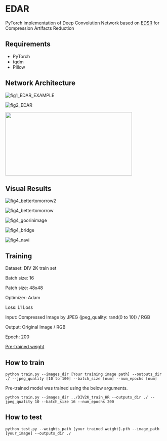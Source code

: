 # EDAR
PyTorch implementation of Deep Convolution Network based on [EDSR](https://arxiv.org/abs/1707.02921) for Compression Artifacts Reduction 

## Requirements
- PyTorch
- tqdm
- Pillow

## Network Architecture

![fig1_EDAR_EXAMPLE](https://user-images.githubusercontent.com/35001605/55075459-60df9680-50d6-11e9-8ce9-1b56c0dbf6cb.png)

![fig2_EDAR](https://user-images.githubusercontent.com/35001605/55075467-65a44a80-50d6-11e9-9d4c-3a40944d79b3.png)

<img src="https://user-images.githubusercontent.com/35001605/55075829-49ed7400-50d7-11e9-8179-ebabded17437.png" width="400" height="200" />

## Visual Results

![fig4_bettertomorrow2](https://user-images.githubusercontent.com/35001605/55057005-39270900-50ab-11e9-8985-cf74f324af11.png)

![fig4_bettertomorrow](https://user-images.githubusercontent.com/35001605/55057007-3af0cc80-50ab-11e9-872b-525bdd8b7480.png)

![fig4_goorinimage](https://user-images.githubusercontent.com/35001605/55075978-9d5fc200-50d7-11e9-91a3-92d3a0a7dcfa.png)

![fig4_bridge](https://user-images.githubusercontent.com/35001605/55076144-0ba48480-50d8-11e9-8381-f3e4417a4f53.png)

![fig4_navi](https://user-images.githubusercontent.com/35001605/55057501-b69f4900-50ac-11e9-8e5a-f810feb63034.png)



## Training

Dataset: DIV 2K train set

Batch size: 16

Patch size: 48x48

Optimizer: Adam

Loss: L1 Loss

Input: Compressed Image by JPEG (jpeg_quality: rand(0 to 10)) / RGB

Output: Original Image / RGB

Epoch: 200

[Pre-trained weight](https://drive.google.com/open?id=1DO_bqUqH5QmekV68dR-8p5Gsj4sCics3)

## How to train

```
python train.py --images_dir [Your training image path] --outputs_dir ./ --jpeg_quality [10 to 100] --batch_size [num] --num_epochs [num]
```

Pre-trained model was trained using the below arguments.
```
python train.py --images_dir ../DIV2K_train_HR --outputs_dir ./ --jpeg_quality 10 --batch_size 16 --num_epochs 200
```

## How to test

```
python test.py --weights_path [your trained weight].pth --image_path [your_image] --outputs_dir ./
```
